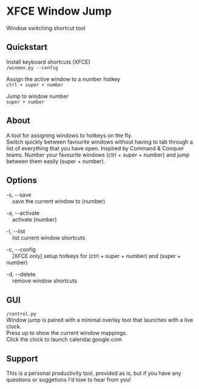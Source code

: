 # XFCE Window Jump
Window switching shortcut tool

## Quickstart
Install keyboard shortcuts (XFCE)  
`/winman.py --config`  

Assign the active window to a number hotkey  
`ctrl + super + number`  

Jump to window number  
`super + number`  


## About
A tool for assigning windows to hotkeys on the fly.  
Switch quickly between favourite windows without having to tab through a list of everything that you have open.
Inspired by Command & Conquer teams. Number your favourite windows (ctrl + super + number) and jump between them easily (super + number).


## Options
-s, --save  
&nbsp;&nbsp;&nbsp;&nbsp;save the current window to (number)

-a, --activate  
&nbsp;&nbsp;&nbsp;&nbsp;activate (number)

-l, --list  
&nbsp;&nbsp;&nbsp;&nbsp;list current window shortcuts

-c, --config  
&nbsp;&nbsp;&nbsp;&nbsp;[XFCE only] setup hotkeys for (ctrl + super + number) and (super + number)

-d, --delete  
&nbsp;&nbsp;&nbsp;&nbsp;remove window shortcuts
  

## GUI
`/control.py`  
Window jump is paired with a minimal overlay tool that launches with a live clock.  
Press up to show the current window mappings.  
Click the clock to launch calendar.google.com


## Support
This is a personal productivity tool, provided as is, but if you have any questions or suggetions I'd love to hear from you!


